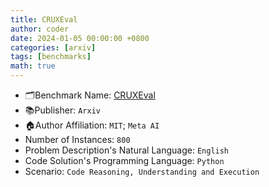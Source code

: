 ```yaml
---
title: CRUXEval
author: coder
date: 2024-01-05 00:00:00 +0800
categories: [arxiv]
tags: [benchmarks]
math: true
---
```


- 🗂️Benchmark Name: [CRUXEval](https://arxiv.org/pdf/2401.03065.pdf)
- 📚Publisher: `Arxiv`
- 🏠Author Affiliation: `MIT`; `Meta AI`
- Number of Instances: `800`
- Problem Description's Natural Language: `English`
- Code Solution's Programming Language: `Python`
- Scenario: `Code Reasoning, Understanding and Execution`
